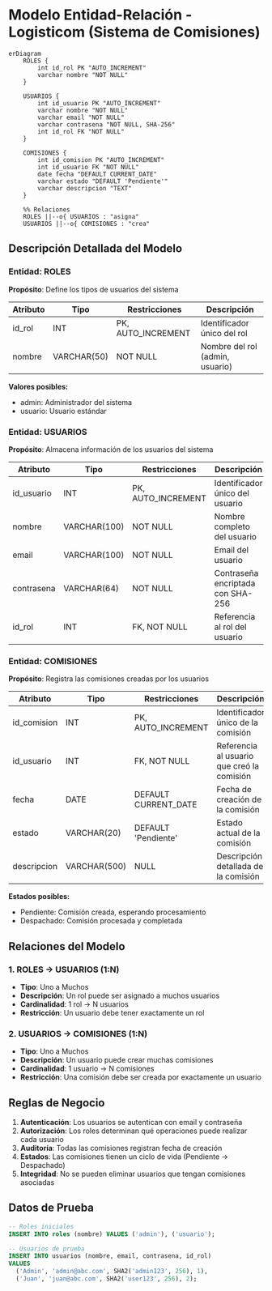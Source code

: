 # Modelo Entidad-Relación - Logisticom (Sistema de Comisiones)

```mermaid
erDiagram
    ROLES {
        int id_rol PK "AUTO_INCREMENT"
        varchar nombre "NOT NULL"
    }

    USUARIOS {
        int id_usuario PK "AUTO_INCREMENT"
        varchar nombre "NOT NULL"
        varchar email "NOT NULL"
        varchar contrasena "NOT NULL, SHA-256"
        int id_rol FK "NOT NULL"
    }

    COMISIONES {
        int id_comision PK "AUTO_INCREMENT"
        int id_usuario FK "NOT NULL"
        date fecha "DEFAULT CURRENT_DATE"
        varchar estado "DEFAULT 'Pendiente'"
        varchar descripcion "TEXT"
    }

    %% Relaciones
    ROLES ||--o{ USUARIOS : "asigna"
    USUARIOS ||--o{ COMISIONES : "crea"
```

## Descripción Detallada del Modelo

### Entidad: ROLES
**Propósito**: Define los tipos de usuarios del sistema

| Atributo | Tipo | Restricciones | Descripción |
|----------|------|---------------|-------------|
| id_rol | INT | PK, AUTO_INCREMENT | Identificador único del rol |
| nombre | VARCHAR(50) | NOT NULL | Nombre del rol (admin, usuario) |

**Valores posibles:**
- admin: Administrador del sistema
- usuario: Usuario estándar

### Entidad: USUARIOS
**Propósito**: Almacena información de los usuarios del sistema

| Atributo | Tipo | Restricciones | Descripción |
|----------|------|---------------|-------------|
| id_usuario | INT | PK, AUTO_INCREMENT | Identificador único del usuario |
| nombre | VARCHAR(100) | NOT NULL | Nombre completo del usuario |
| email | VARCHAR(100) | NOT NULL | Email del usuario |
| contrasena | VARCHAR(64) | NOT NULL | Contraseña encriptada con SHA-256 |
| id_rol | INT | FK, NOT NULL | Referencia al rol del usuario |

### Entidad: COMISIONES
**Propósito**: Registra las comisiones creadas por los usuarios

| Atributo | Tipo | Restricciones | Descripción |
|----------|------|---------------|-------------|
| id_comision | INT | PK, AUTO_INCREMENT | Identificador único de la comisión |
| id_usuario | INT | FK, NOT NULL | Referencia al usuario que creó la comisión |
| fecha | DATE | DEFAULT CURRENT_DATE | Fecha de creación de la comisión |
| estado | VARCHAR(20) | DEFAULT 'Pendiente' | Estado actual de la comisión |
| descripcion | VARCHAR(500) | NULL | Descripción detallada de la comisión |

**Estados posibles:**
- Pendiente: Comisión creada, esperando procesamiento
- Despachado: Comisión procesada y completada

## Relaciones del Modelo

### 1. ROLES → USUARIOS (1:N)
- **Tipo**: Uno a Muchos
- **Descripción**: Un rol puede ser asignado a muchos usuarios
- **Cardinalidad**: 1 rol → N usuarios
- **Restricción**: Un usuario debe tener exactamente un rol

### 2. USUARIOS → COMISIONES (1:N)
- **Tipo**: Uno a Muchos
- **Descripción**: Un usuario puede crear muchas comisiones
- **Cardinalidad**: 1 usuario → N comisiones
- **Restricción**: Una comisión debe ser creada por exactamente un usuario

## Reglas de Negocio

1. **Autenticación**: Los usuarios se autentican con email y contraseña
2. **Autorización**: Los roles determinan qué operaciones puede realizar cada usuario
3. **Auditoría**: Todas las comisiones registran fecha de creación
4. **Estados**: Las comisiones tienen un ciclo de vida (Pendiente → Despachado)
5. **Integridad**: No se pueden eliminar usuarios que tengan comisiones asociadas

## Datos de Prueba

```sql
-- Roles iniciales
INSERT INTO roles (nombre) VALUES ('admin'), ('usuario');

-- Usuarios de prueba
INSERT INTO usuarios (nombre, email, contrasena, id_rol) 
VALUES 
  ('Admin', 'admin@abc.com', SHA2('admin123', 256), 1),
  ('Juan', 'juan@abc.com', SHA2('user123', 256), 2);
```
